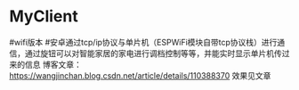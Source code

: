# MyClient
#wifi版本
#安卓通过tcp/ip协议与单片机（ESPWiFi模块自带tcp协议栈）进行通信，通过旋钮可以对智能家居的家电进行调档控制等等，并能实时显示单片机传过来的信息
博客文章：https://wangjinchan.blog.csdn.net/article/details/110388370
效果见文章
